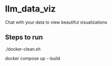 # llm_data_viz
Chat with your data to view beautiful visualizations

## Steps to run
./docker-clean.sh

docker compose up --build
